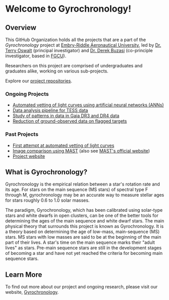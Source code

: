 # Welcome to Gyrochronology!
## Overview
This GitHub Organization holds all the projects that are a part of the _Gyrochronology_ project at [Embry-Riddle Aeronautical University](https://daytonabeach.erau.edu/), led by [Dr. Terry Oswalt](https://www.bing.com/ck/a?!&&p=2b207d2f4b92a919JmltdHM9MTY5NDIxNzYwMCZpZ3VpZD0wMzczMmFlZS0wNGFiLTY3YzMtMmExMC0zOWRjMDUzYjY2MDkmaW5zaWQ9NTIxNw&ptn=3&hsh=3&fclid=03732aee-04ab-67c3-2a10-39dc053b6609&psq=Terry+dean+oswalt++linkedin&u=a1aHR0cHM6Ly93d3cubGlua2VkaW4uY29tL2luL3RlcnJ5LW9zd2FsdC0yMTg2MTJhNw&ntb=1) (principal investigator) and [Dr. Derek Buzasi](https://www.bing.com/ck/a?!&&p=dfc9fe62ca4b9411JmltdHM9MTY5NDIxNzYwMCZpZ3VpZD0wMzczMmFlZS0wNGFiLTY3YzMtMmExMC0zOWRjMDUzYjY2MDkmaW5zaWQ9NTIyOA&ptn=3&hsh=3&fclid=03732aee-04ab-67c3-2a10-39dc053b6609&psq=derek+buzasi+linkedin&u=a1aHR0cHM6Ly93d3cubGlua2VkaW4uY29tL2luL2RlcmVrLWJ1emFzaS1hMWEwMjU1&ntb=1) (co-principle investigator, based in [FGCU](https://www.fgcu.edu/)).

Researchers on this project are comprised of undergraduates and graduates alike, working on various sub-projects. 

Explore our [project repositories](https://github.com/orgs/Gyrochronology/repositories).

### Ongoing Projects
- [Automated vetting of light curves using artificial neural networks (ANNs)](https://gyrochronology.info/projects#deep-learning-home)
- [Data analysis pipeline for TESS data](https://gyrochronology.info/projects#lcoverview)
- [Study of patterns in data in Gaia DR3 and DR4 data](https://gyrochronology.info/projects#kepler-k2-gaia)
- [Reduction of ground-observed data on flagged targets](https://gyrochronology.info/projects#sara-data-reduction)

### Past Projects
- [First attempt at automated vetting of light curves](https://gyrochronology.info/projects#machine-learning)
- [Image comparison using MAST](https://gyrochronology.info/projects#mast) (also see [MAST's official website](https://mast.stsci.edu/portal/Mashup/Clients/Mast/Portal.html))
- [Project website](https://gyrochronology.info/home)

## What is Gyrochronology? 
Gyrochronology is the empirical relation between a star's rotation rate and its age. For stars on the main sequence (MS stars) of spectral type F through M, gyrochronology may be an accurate way to measure stellar ages for stars roughly 0.6 to 1.0 solar masses.


The paradigm, Gyrochronology, which has been calibrated using solar-type stars and white dwarfs in open clusters, can be one of the better tools for determining the ages of the main sequence and white dwarf stars. The main physical theory that surrounds this project is known as Gyrochronology. It is a theory based on determining the age of low-mass, main-sequence (MS) stars. MS stars with low masses are said to be at the beginning of the main part of their lives. A star's time on the main sequence marks their "adult lives" as stars. Pre-main sequence stars are still in the development stages of becoming a star and have not yet reached the criteria for becoming main sequence stars.

## Learn More
To find out more about our project and ongoing research, please visit our website, [Gyrochronology](https://gyrochronology.info/home).
